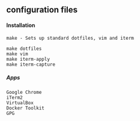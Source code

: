 ## configuration files

#### Installation

```
make - Sets up standard dotfiles, vim and iterm

```

```
make dotfiles
make vim
make iterm-apply
make iterm-capture
```

##### Apps
```
Google Chrome
iTerm2
VirtualBox
Docker Toolkit
GPG
```
